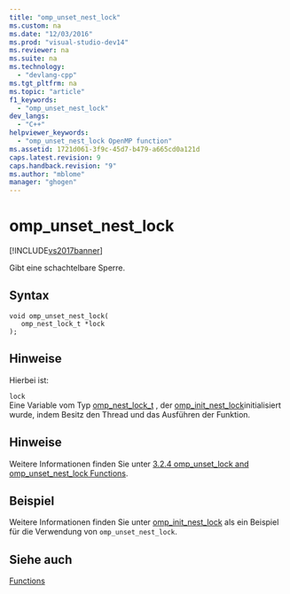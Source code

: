 ```yaml
---
title: "omp_unset_nest_lock"
ms.custom: na
ms.date: "12/03/2016"
ms.prod: "visual-studio-dev14"
ms.reviewer: na
ms.suite: na
ms.technology: 
  - "devlang-cpp"
ms.tgt_pltfrm: na
ms.topic: "article"
f1_keywords: 
  - "omp_unset_nest_lock"
dev_langs: 
  - "C++"
helpviewer_keywords: 
  - "omp_unset_nest_lock OpenMP function"
ms.assetid: 1721d061-3f9c-45d7-b479-a665cd0a121d
caps.latest.revision: 9
caps.handback.revision: "9"
ms.author: "mblome"
manager: "ghogen"
---
```

# omp_unset_nest_lock
[!INCLUDE[vs2017banner](../../../assembler/inline/includes/vs2017banner.md)]

Gibt eine schachtelbare Sperre.  
  
## Syntax  
  
```  
void omp_unset_nest_lock(   
   omp_nest_lock_t *lock   
);  
```  
  
## Hinweise  
 Hierbei ist:  
  
 `lock`  
 Eine Variable vom Typ [omp\_nest\_lock\_t](../../../parallel/openmp/reference/omp-nest-lock-t.md) , der [omp\_init\_nest\_lock](../../../parallel/openmp/reference/omp-init-nest-lock.md)initialisiert wurde, indem Besitz den Thread und das Ausführen der Funktion.  
  
## Hinweise  
 Weitere Informationen finden Sie unter [3.2.4 omp\_unset\_lock and omp\_unset\_nest\_lock Functions](../../../parallel/openmp/3-2-4-omp-unset-lock-and-omp-unset-nest-lock-functions.md).  
  
## Beispiel  
 Weitere Informationen finden Sie unter [omp\_init\_nest\_lock](../../../parallel/openmp/reference/omp-init-nest-lock.md) als ein Beispiel für die Verwendung von `omp_unset_nest_lock`.  
  
## Siehe auch  
 [Functions](../../../parallel/openmp/reference/openmp-functions.md)